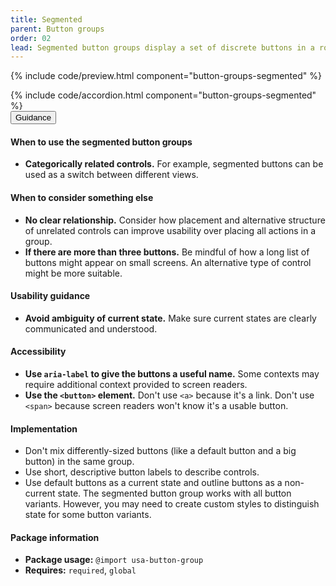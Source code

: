 ```yaml
---
title: Segmented
parent: Button groups
order: 02
lead: Segmented button groups display a set of discrete buttons in a row as a single element.
---
```


{% include code/preview.html component="button-groups-segmented" %}

<section class="site-component-section">
    {% include code/accordion.html component="button-groups-segmented" %}
  <div class="usa-accordion usa-accordion--bordered site-accordion-docs">
    <button class="usa-button-unstyled usa-accordion__button"
        aria-expanded="true" aria-controls="segmented-button-groups-docs">
      Guidance
    </button>
    <div id="segmented-button-groups-docs" aria-hidden="false" class="usa-accordion__content site-component-usage">
      <h4>When to use the segmented button groups</h4>
      <ul class="usa-content-list">
        <li><strong>Categorically related controls.</strong> For example, segmented buttons can be used as a switch between different views.</li>
      </ul>
      <h4>When to consider something else</h4>
      <ul class="usa-content-list">
        <li><strong>No clear relationship.</strong> Consider how placement and alternative structure of unrelated controls can improve usability over placing all actions in a group.</li>
        <li><strong>If there are more than three buttons.</strong> Be mindful of how a long list of buttons might appear on small screens. An alternative type of control might be more suitable.</li>
      </ul>
      <h4>Usability guidance</h4>
      <ul class="usa-content-list">
        <li><strong>Avoid ambiguity of current state.</strong> Make sure current states are clearly communicated and understood.</li>
      </ul>
      <h4 class="usa-heading">Accessibility</h4>
      <ul class="usa-content-list">
        <li><strong>Use <code>aria-label</code> to give the buttons a useful name.</strong> Some contexts may require additional context provided to screen readers.</li>
        <li><strong>Use the <code>&lt;button&gt;</code> element.</strong> Don't use <code>&lt;a&gt;</code> because it's a link. Don't use <code>&lt;span&gt;</code> because screen readers won't know it's a usable button.</li>
      </ul>
      <h4 class="usa-heading">Implementation</h4>
      <ul class="usa-content-list">
        <li>Don't mix differently-sized buttons (like a default button and a big button) in the same group.</li>
        <li>Use short, descriptive button labels to describe controls.</li>
        <li>Use default buttons as a current state and outline buttons as a non-current state. The segmented button group works with all button variants. However, you may need to create custom styles to distinguish state for some button variants.</li>
      </ul>
      <h4 class="usa-heading">Package information</h4>
      <ul class="usa-content-list">
        <li>
          <strong>Package usage:</strong> <code>@import usa-button-group</code>
        </li>
        <li>
          <strong>Requires:</strong> <code>required</code>, <code>global</code>
        </li>
      </ul>
    </div>
  </div>
</section>